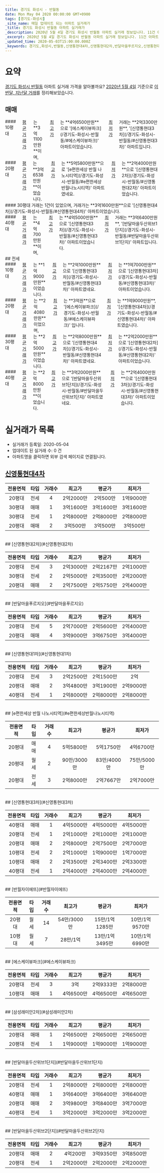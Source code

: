```yaml
---
title: 경기도 화성시 - 반월동
date: Mon May 04 2020 00:00:00 GMT+0900
tags: [경기도-화성시]
_site_name: 매일 업데이트 되는 아파트 실거래가
_title: 경기도 화성시 반월동 아파트 실거래가
_description: 2020년 5월 4일 경기도 화성시 반월동 아파트 실거래 정보입니다. 11건 아파트 정보가 있습니다.
_excerpt: 2020년 5월 4일 경기도 화성시 반월동 아파트 실거래 정보입니다. 11건 아파트 정보가 있습니다.
_updated_time: 2020-05-03T15:00:00.000Z
_keywords: 경기도,화성시,반월동,신영통현대4차,신영통현대2차,반달마을푸르지오,신영통현대1차,e편한세상 반월 나노시티역,신영통현대3차,반월자이에뜨,에스케이뷰파크,삼성래미안2차,반달마을두산위브1단지,반달마을두산위브2단지
---
```





# 요약
<ins>경기도 화성시 반월동</ins> 아파트 실거래 가격을 알아볼까요? <ins>2020년 5월 4일</ins> 기준으로 <ins>이번달, 지난달 거래</ins>를 정리해보았습니다.

## 매매
<div class="container">
<div class="six columns" markdown="1">
#### 10평대
<ins>평균 거래가</ins>는 **3억1100만원**이며, <ins>최고가</ins>는 **4억6500만원**으로 '[에스케이뷰파크](/경기도-화성시-반월동/#에스케이뷰파크)' 아파트이었습니다. <ins>최저가</ins> 거래는 **2억3300만원**, '[신영통현대3차](/경기도-화성시-반월동/#신영통현대3차)' 아파트입니다.
</div>
<div class="six columns" markdown="1">
#### 20평대
<ins>평균 거래가</ins>는 **3억6538만원**이었습니다. <ins>최고가</ins>는 **5억5800만원**으로 '[e편한세상 반월 나노시티역](/경기도-화성시-반월동/#e편한세상반월나노시티역)' 아파트였네요. <ins>최저가</ins>는 **2억4000만원**으로 '[신영통현대2차](/경기도-화성시-반월동/#신영통현대2차)' 아파트이었습니다.
</div>
</div>
<div class="container">
<div class="six columns" markdown="1">
#### 30평대
거래는 1건이 있었으며, 거래가는 **3억1600만원**으로 '[신영통현대4차](/경기도-화성시-반월동/#신영통현대4차)' 아파트이었습니다.
</div>
<div class="six columns" markdown="1">
#### 40평대
<ins>평균 거래가</ins>는 **4억700만원**이며, <ins>최고가</ins>는 **4억5000만원**으로 '[신영통현대3차](/경기도-화성시-반월동/#신영통현대3차)' 아파트이었습니다. <ins>최저가</ins> 거래는 **3억6400만원**, '[반달마을두산위브1단지](/경기도-화성시-반월동/#반달마을두산위브1단지)' 아파트입니다.
</div>
</div>
## 전세
<div class="container">
<div class="six columns" markdown="1">
#### 10평대
<ins>평균 거래가</ins>는 **1억9000만원**이었습니다. <ins>최고가</ins>는 **2억1000만원**으로 '[신영통현대3차](/경기도-화성시-반월동/#신영통현대3차)' 아파트였네요. <ins>최저가</ins>는 **1억7000만원**으로 '[신영통현대3차](/경기도-화성시-반월동/#신영통현대3차)' 아파트이었습니다.
</div>
<div class="six columns" markdown="1">
#### 20평대
<ins>평균 거래가</ins>는 **2억4080만원**이었으며, <ins>최고가</ins>는 **3억원**으로 '[에스케이뷰파크](/경기도-화성시-반월동/#에스케이뷰파크)' 입니다. <ins>최저가</ins>는 **1억9000만원**, '[신영통현대4차](/경기도-화성시-반월동/#신영통현대4차)' 아파트였습니다.
</div>
</div>
<div class="container">
<div class="six columns" markdown="1">
#### 30평대
<ins>평균 거래가</ins>는 **2억5000만원**이었습니다. <ins>최고가</ins>는 **2억8000만원**으로 '[신영통현대4차](/경기도-화성시-반월동/#신영통현대4차)' 아파트였네요. <ins>최저가</ins>는 **2억2000만원**으로 '[신영통현대2차](/경기도-화성시-반월동/#신영통현대2차)' 아파트이었습니다.
</div>
<div class="six columns" markdown="1">
#### 40평대
<ins>평균 거래가</ins>는 **2억8000만원**이었습니다. <ins>최고가</ins>는 **3억2000만원**으로 '[반달마을두산위브1단지](/경기도-화성시-반월동/#반달마을두산위브1단지)' 아파트였네요. <ins>최저가</ins>는 **2억4000만원**으로 '[신영통현대3차](/경기도-화성시-반월동/#신영통현대3차)' 아파트이었습니다.
</div>
</div>



# 실거래가 목록
- 실거래가 등록일: 2020-05-04
- 업데이트 된 실거래 수: 0 건
- 아파트명을 클릭하면 외부 검색 페이지로 연결됩니다.

## [신영통현대4차](#신영통현대4차)

|전용면적|타입|거래수|최고가|평균가|최저가|
|:---:|:---:|:---:|:---:|:---:|:---:|
|20평대|<span class="deal-type-2">전세</span>|4|2억2000만|2억500만|1억9000만|
|30평대|<span class="deal-type-1">매매</span>|1|3억1600만|3억1600만|3억1600만|
|30평대|<span class="deal-type-2">전세</span>|1|2억8000만|2억8000만|2억8000만|
|20평대|<span class="deal-type-1">매매</span>|2|3억500만|3억500만|3억500만|

<br/>
## [신영통현대2차](#신영통현대2차)

|전용면적|타입|거래수|최고가|평균가|최저가|
|:---:|:---:|:---:|:---:|:---:|:---:|
|20평대|<span class="deal-type-2">전세</span>|3|2억3000만|2억2167만|2억1000만|
|30평대|<span class="deal-type-2">전세</span>|2|2억5000만|2억3500만|2억2000만|
|20평대|<span class="deal-type-1">매매</span>|2|2억7500만|2억5750만|2억4000만|

<br/>
## [반달마을푸르지오](#반달마을푸르지오)

|전용면적|타입|거래수|최고가|평균가|최저가|
|:---:|:---:|:---:|:---:|:---:|:---:|
|20평대|<span class="deal-type-2">전세</span>|5|2억7000만|2억5600만|2억4000만|
|20평대|<span class="deal-type-1">매매</span>|4|3억9000만|3억6750만|3억4000만|

<br/>
## [신영통현대1차](#신영통현대1차)

|전용면적|타입|거래수|최고가|평균가|최저가|
|:---:|:---:|:---:|:---:|:---:|:---:|
|20평대|<span class="deal-type-2">전세</span>|3|2억2500만|2억1500만|2억|
|20평대|<span class="deal-type-1">매매</span>|2|3억4800만|3억1900만|2억9000만|
|40평대|<span class="deal-type-2">전세</span>|1|2억8000만|2억8000만|2억8000만|

<br/>
## [e편한세상 반월 나노시티역](#e편한세상반월나노시티역)

|전용면적|타입|거래수|최고가|평균가|최저가|
|:---:|:---:|:---:|:---:|:---:|:---:|
|20평대|<span class="deal-type-1">매매</span>|4|5억5800만|5억1750만|4억6700만|
|20평대|<span class="deal-type-3">월세</span>|2|90만/3000만|83만/4000만|75만/5000만|
|20평대|<span class="deal-type-2">전세</span>|3|2억8000만|2억7667만|2억7000만|

<br/>
## [신영통현대3차](#신영통현대3차)

|전용면적|타입|거래수|최고가|평균가|최저가|
|:---:|:---:|:---:|:---:|:---:|:---:|
|40평대|<span class="deal-type-1">매매</span>|1|4억5000만|4억5000만|4억5000만|
|20평대|<span class="deal-type-2">전세</span>|1|2억1000만|2억1000만|2억1000만|
|20평대|<span class="deal-type-1">매매</span>|2|2억8000만|2억7500만|2억7000만|
|10평대|<span class="deal-type-2">전세</span>|2|2억1000만|1억9000만|1억7000만|
|10평대|<span class="deal-type-1">매매</span>|2|2억3500만|2억3400만|2억3300만|
|40평대|<span class="deal-type-2">전세</span>|1|2억4000만|2억4000만|2억4000만|

<br/>
## [반월자이에뜨](#반월자이에뜨)

|전용면적|타입|거래수|최고가|평균가|최저가|
|:---:|:---:|:---:|:---:|:---:|:---:|
|20평대|<span class="deal-type-3">월세</span>|14|54만/3000만|15만/1억1285만|10만/1억9570만|
|10평대|<span class="deal-type-3">월세</span>|7|28만/1억|13만/1억3495만|10만/1억6990만|

<br/>
## [에스케이뷰파크](#에스케이뷰파크)

|전용면적|타입|거래수|최고가|평균가|최저가|
|:---:|:---:|:---:|:---:|:---:|:---:|
|20평대|<span class="deal-type-2">전세</span>|3|3억|2억9333만|2억8000만|
|10평대|<span class="deal-type-1">매매</span>|1|4억6500만|4억6500만|4억6500만|

<br/>
## [삼성래미안2차](#삼성래미안2차)

|전용면적|타입|거래수|최고가|평균가|최저가|
|:---:|:---:|:---:|:---:|:---:|:---:|
|20평대|<span class="deal-type-1">매매</span>|1|2억6500만|2억6500만|2억6500만|
|20평대|<span class="deal-type-2">전세</span>|1|1억9000만|1억9000만|1억9000만|

<br/>
## [반달마을두산위브1단지](#반달마을두산위브1단지)

|전용면적|타입|거래수|최고가|평균가|최저가|
|:---:|:---:|:---:|:---:|:---:|:---:|
|20평대|<span class="deal-type-2">전세</span>|1|2억8000만|2억8000만|2억8000만|
|40평대|<span class="deal-type-1">매매</span>|1|3억6400만|3억6400만|3억6400만|
|20평대|<span class="deal-type-1">매매</span>|2|3억9800만|3억8400만|3억7000만|
|40평대|<span class="deal-type-2">전세</span>|1|3억2000만|3억2000만|3억2000만|

<br/>
## [반달마을두산위브2단지](#반달마을두산위브2단지)

|전용면적|타입|거래수|최고가|평균가|최저가|
|:---:|:---:|:---:|:---:|:---:|:---:|
|20평대|<span class="deal-type-1">매매</span>|2|4억200만|3억9350만|3억8500만|
|20평대|<span class="deal-type-2">전세</span>|1|2억2000만|2억2000만|2억2000만|

<br/>



